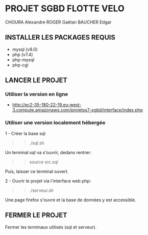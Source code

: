 # PROJET SGBD FLOTTE VELO

CHOURA  Alexandre
ROGER   Gaëtan
BAUCHER Edgar

## INSTALLER LES PACKAGES REQUIS

- mysql (v8.0)
- php (v7.4)
- php-mysql
- php-cgi

## LANCER LE PROJET

### Utiliser la version en ligne
- http://ec2-35-180-22-19.eu-west-3.compute.amazonaws.com/projetss7-sgbd/interface/index.php

### Utiliser une version localement hébergée

1 - Créer la base sql

>>./sql.sh

Un terminal sql va s'ouvrir, dedans rentrer:

>>source src.sql

Puis, laisser ce terminal ouvert.

2 - Ouvrir le projet via l'interface web php:

>>./serveur.sh

Une page firefox s'ouvre et la base de données y est accessible.

## FERMER LE PROJET

Fermer les terminaux utilisés (sql et serveur).	